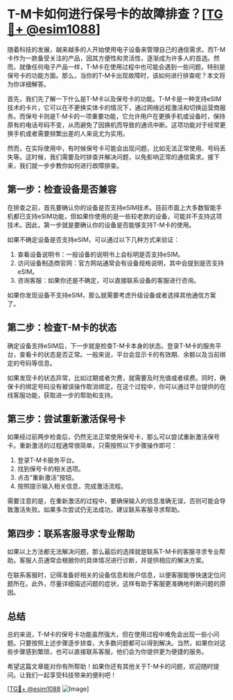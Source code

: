 # T-M卡如何进行保号卡的故障排查？[[TG💪+ @esim1088](https://t.me/s/esim1088)]

随着科技的发展，越来越多的人开始使用电子设备来管理自己的通信需求。而T-M卡作为一款备受关注的产品，因其方便性和灵活性，逐渐成为许多人的首选。然而，就像任何电子产品一样，T-M卡在使用过程中也可能会遇到一些问题，特别是保号卡的功能方面。那么，当你的T-M卡出现故障时，该如何进行排查呢？本文将为你详细解答。

首先，我们先了解一下什么是T-M卡以及保号卡的功能。T-M卡是一种支持eSIM技术的卡片，它可以在不更换实体卡的情况下，通过网络远程激活和切换运营商服务。而保号卡则是T-M卡的一项重要功能，它允许用户在更换手机或设备时，保持原有的电话号码不变，从而避免了因换机而导致的通讯中断。这项功能对于经常更换手机或者需要频繁出差的人来说尤为实用。

然而，在实际使用中，有时候保号卡可能会出现问题，比如无法正常使用、号码丢失等。这时候，我们需要及时排查并解决问题，以免影响正常的通信需求。接下来，我们就一步步教你如何进行故障排查。

## 第一步：检查设备是否兼容

在排查之前，首先要确认你的设备是否支持eSIM技术。目前市面上大多数智能手机都已支持eSIM功能，但如果你使用的是一些较老款的设备，可能并不支持这项技术。因此，第一步就是要确认你的设备是否能够支持T-M卡的使用。

如果不确定设备是否支持eSIM，可以通过以下几种方式来验证：

1. 查看设备说明书：一般设备的说明书上会标明是否支持eSIM。
2. 访问设备制造商官网：官方网站通常会有设备规格说明，其中会提到是否支持eSIM。
3. 咨询客服：如果你还是不确定，可以直接联系设备的客服进行咨询。

如果你发现设备不支持eSIM，那么就需要考虑升级设备或者选择其他通信方案了。

## 第二步：检查T-M卡的状态

确定设备支持eSIM后，下一步就是检查T-M卡本身的状态。登录T-M卡的服务平台，查看卡的状态是否正常。一般来说，平台会显示卡的有效期、余额以及当前绑定的号码等信息。

如果发现卡的状态异常，比如过期或者欠费，就需要及时充值或者续费。同时，确保卡的绑定号码没有被误操作取消绑定。在这个过程中，你可以通过平台提供的在线客服功能，获取进一步的帮助和支持。

## 第三步：尝试重新激活保号卡

如果经过前两步检查后，仍然无法正常使用保号卡，那么可以尝试重新激活保号卡。重新激活的过程通常很简单，只需按照以下步骤操作即可：

1. 登录T-M卡服务平台。
2. 找到保号卡的相关选项。
3. 点击“重新激活”按钮。
4. 按照提示输入相关信息，完成激活流程。

需要注意的是，在重新激活的过程中，要确保输入的信息准确无误，否则可能会导致激活失败。如果多次尝试仍无法成功，建议联系客服寻求帮助。

## 第四步：联系客服寻求专业帮助

如果以上方法都无法解决问题，那么最后的选择就是联系T-M卡的客服寻求专业帮助。客服人员通常会根据你的具体情况进行诊断，并提供相应的解决方案。

在联系客服时，记得准备好相关的设备信息和账户信息，以便客服能够快速定位问题所在。此外，尽量详细描述问题的症状，这样有助于客服更准确地判断问题的原因。

## 总结

总的来说，T-M卡的保号卡功能虽然强大，但在使用过程中难免会出现一些小问题。只要按照上述步骤逐步排查，大多数问题都可以得到解决。当然，如果你对这些步骤感到繁琐，也可以直接联系客服，他们会为你提供更为便捷的服务。

希望这篇文章能对你有所帮助！如果你还有其他关于T-M卡的问题，欢迎随时提问。让我们一起享受科技带来的便利吧！

[[TG💪+ @esim1088](https://t.me/s/esim1088) ![Image](https://i.postimg.cc/4NQfJmqS/Snipaste-2025-05-13-00-14-12.png)]